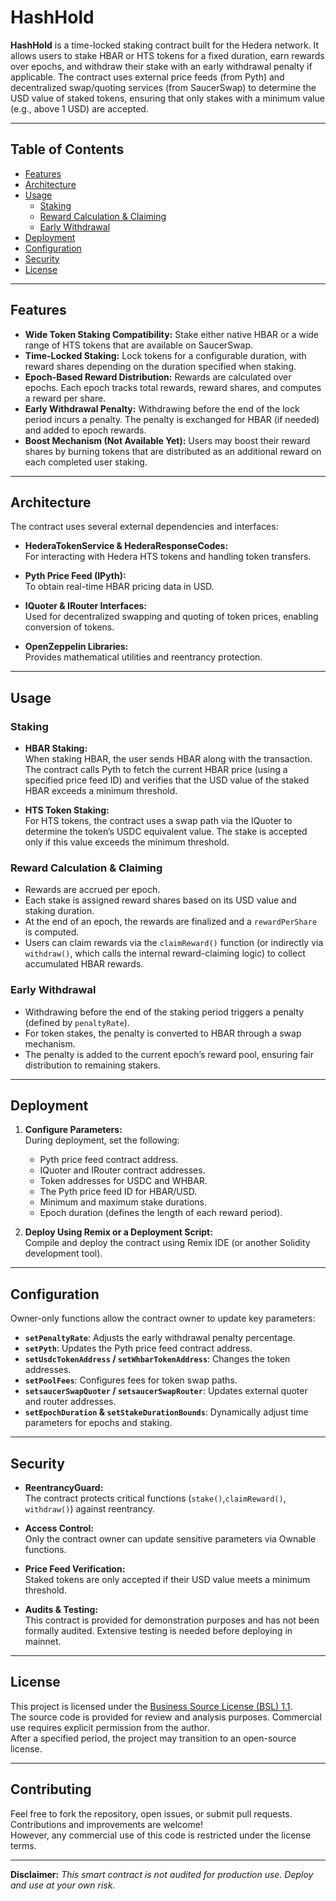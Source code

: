 # HashHold

**HashHold** is a time-locked staking contract built for the Hedera network. It allows users to stake HBAR or HTS tokens for a fixed duration, earn rewards over epochs, and withdraw their stake with an early withdrawal penalty if applicable. The contract uses external price feeds (from Pyth) and decentralized swap/quoting services (from SaucerSwap) to determine the USD value of staked tokens, ensuring that only stakes with a minimum value (e.g., above 1 USD) are accepted.

---

## Table of Contents

- [Features](#features)
- [Architecture](#architecture)
- [Usage](#usage)
  - [Staking](#staking)
  - [Reward Calculation & Claiming](#reward-calculation--claiming)
  - [Early Withdrawal](#early-withdrawal)
- [Deployment](#deployment)
- [Configuration](#configuration)
- [Security](#security)
- [License](#license)

---

## Features

- **Wide Token Staking Compatibility:** Stake either native HBAR or a wide range of HTS tokens that are available on SaucerSwap.
- **Time-Locked Staking:** Lock tokens for a configurable duration, with reward shares depending on the duration specified when staking.
- **Epoch-Based Reward Distribution:** Rewards are calculated over epochs. Each epoch tracks total rewards, reward shares, and computes a reward per share.
- **Early Withdrawal Penalty:** Withdrawing before the end of the lock period incurs a penalty. The penalty is exchanged for HBAR (if needed) and added to epoch rewards.
- **Boost Mechanism (Not Available Yet):** Users may boost their reward shares by burning tokens that are distributed as an additional reward on each completed user staking.

---

## Architecture

The contract uses several external dependencies and interfaces:

- **HederaTokenService & HederaResponseCodes:**  
  For interacting with Hedera HTS tokens and handling token transfers.
  
- **Pyth Price Feed (IPyth):**  
  To obtain real-time HBAR pricing data in USD.
  
- **IQuoter & IRouter Interfaces:**  
  Used for decentralized swapping and quoting of token prices, enabling conversion of tokens.
  
- **OpenZeppelin Libraries:**  
  Provides mathematical utilities and reentrancy protection.

---

## Usage

### Staking

- **HBAR Staking:**  
  When staking HBAR, the user sends HBAR along with the transaction. The contract calls Pyth to fetch the current HBAR price (using a specified price feed ID) and verifies that the USD value of the staked HBAR exceeds a minimum threshold.

- **HTS Token Staking:**  
  For HTS tokens, the contract uses a swap path via the IQuoter to determine the token’s USDC equivalent value. The stake is accepted only if this value exceeds the minimum threshold.

### Reward Calculation & Claiming

- Rewards are accrued per epoch.
- Each stake is assigned reward shares based on its USD value and staking duration.
- At the end of an epoch, the rewards are finalized and a `rewardPerShare` is computed.
- Users can claim rewards via the `claimReward()` function (or indirectly via `withdraw()`, which calls the internal reward-claiming logic) to collect accumulated HBAR rewards.

### Early Withdrawal

- Withdrawing before the end of the staking period triggers a penalty (defined by `penaltyRate`).
- For token stakes, the penalty is converted to HBAR through a swap mechanism.
- The penalty is added to the current epoch’s reward pool, ensuring fair distribution to remaining stakers.

---

## Deployment

1. **Configure Parameters:**  
   During deployment, set the following:
   - Pyth price feed contract address.
   - IQuoter and IRouter contract addresses.
   - Token addresses for USDC and WHBAR.
   - The Pyth price feed ID for HBAR/USD.
   - Minimum and maximum stake durations.
   - Epoch duration (defines the length of each reward period).

2. **Deploy Using Remix or a Deployment Script:**  
   Compile and deploy the contract using Remix IDE (or another Solidity development tool).  

---

## Configuration

Owner-only functions allow the contract owner to update key parameters:

- **`setPenaltyRate`**: Adjusts the early withdrawal penalty percentage.
- **`setPyth`**: Updates the Pyth price feed contract address.
- **`setUsdcTokenAddress` / `setWhbarTokenAddress`**: Changes the token addresses.
- **`setPoolFees`**: Configures fees for token swap paths.
- **`setsaucerSwapQuoter` / `setsaucerSwapRouter`**: Updates external quoter and router addresses.
- **`setEpochDuration` & `setStakeDurationBounds`**: Dynamically adjust time parameters for epochs and staking.

---

## Security

- **ReentrancyGuard:**  
  The contract protects critical functions (`stake()`,`claimReward()`, `withdraw()`) against reentrancy.

- **Access Control:**  
  Only the contract owner can update sensitive parameters via Ownable functions.

- **Price Feed Verification:**  
  Staked tokens are only accepted if their USD value meets a minimum threshold.

- **Audits & Testing:**  
  This contract is provided for demonstration purposes and has not been formally audited. Extensive testing is needed before deploying in mainnet.

---

## License

This project is licensed under the [Business Source License (BSL) 1.1](https://mariadb.com/bsl11/).  
The source code is provided for review and analysis purposes. Commercial use requires explicit permission from the author.  
After a specified period, the project may transition to an open-source license.

---

## Contributing

Feel free to fork the repository, open issues, or submit pull requests. Contributions and improvements are welcome!  
However, any commercial use of this code is restricted under the license terms.

---

**Disclaimer:** *This smart contract is not audited for production use. Deploy and use at your own risk.*

